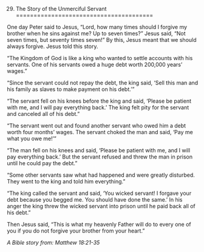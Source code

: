 29. The Story of the Unmerciful Servant
=======================================

One day Peter said to Jesus, “Lord, how many times should I forgive my
brother when he sins against me? Up to seven times?” Jesus said, “Not
seven times, but seventy times seven!” By this, Jesus meant that we
should always forgive. Jesus told this story.

“The Kingdom of God is like a king who wanted to settle accounts with
his servants. One of his servants owed a huge debt worth 200,000 years’
wages.”

“Since the servant could not repay the debt, the king said, ‘Sell this
man and his family as slaves to make payment on his debt.’”

“The servant fell on his knees before the king and said, ‘Please be
patient with me, and I will pay everything back.’ The king felt pity for
the servant and canceled all of his debt.”

“The servant went out and found another servant who owed him a debt
worth four months’ wages. The servant choked the man and said, ‘Pay me
what you owe me!’”

“The man fell on his knees and said, ‘Please be patient with me, and I
will pay everything back.’ But the servant refused and threw the man in
prison until he could pay the debt.”

“Some other servants saw what had happened and were greatly disturbed.
They went to the king and told him everything.”

“The king called the servant and said, ‘You wicked servant! I forgave
your debt because you begged me. You should have done the same.’ In his
anger the king threw the wicked servant into prison until he paid back
all of his debt.”

Then Jesus said, “This is what my heavenly Father will do to every one
of you if you do not forgive your brother from your heart.”

*A Bible story from: Matthew 18:21-35*
